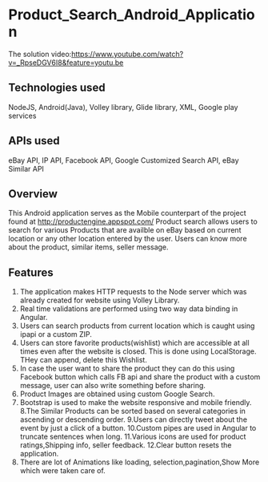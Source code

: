 # Product_Search_Android_Application
The solution video:https://www.youtube.com/watch?v=_RpseDGV6I8&feature=youtu.be

## Technologies used
NodeJS, Android(Java), Volley library, Glide library, XML, Google play services

## APIs used
eBay API, IP API, Facebook API, Google Customized Search API, eBay Similar API

## Overview
This Android application serves as the Mobile counterpart of the project found at http://productengine.appspot.com/
Product search allows users to search for various Products that are availble on eBay based on current location or any other location entered by the user. Users can know more about the product, similar items, seller message.

## Features
1. The application makes HTTP requests to the Node server which was already created for website using Volley Library.
2. Real time validations are performed using two way data binding in Angular.
3. Users can search products from current location which is caught using ipapi or a custom ZIP.
4. Users can store favorite products(wishlist) which are accessible at all times even after the website is closed. This is done using LocalStorage. THey can append, delete this Wishlist.
5. In case the user want to share the product they can do this using Facebook button which calls FB api and share the product with a custom message, user can also write something before sharing.
6. Product Images are obtained using custom Google Search.
7. Bootstrap is used to make the website responsive and mobile friendly. 8.The Similar Products can be sorted based on several categories in ascending or descending order. 9.Users can directly tweet about the event by just a click of a button. 10.Custom pipes are used in Angular to truncate sentences when long. 11.Various icons are used for product ratings,Shipping info, seller feedback. 12.Clear button resets the application.
8. There are lot of Animations like loading, selection,pagination,Show More which were taken care of.
